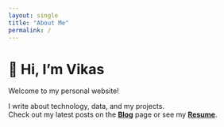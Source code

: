 ```yaml
---
layout: single
title: "About Me"
permalink: /
---
```


# 👋 Hi, I’m Vikas
Welcome to my personal website!  

I write about technology, data, and my projects.  
Check out my latest posts on the **[Blog](/blog/)** page or see my **[Resume](/resume/)**.
